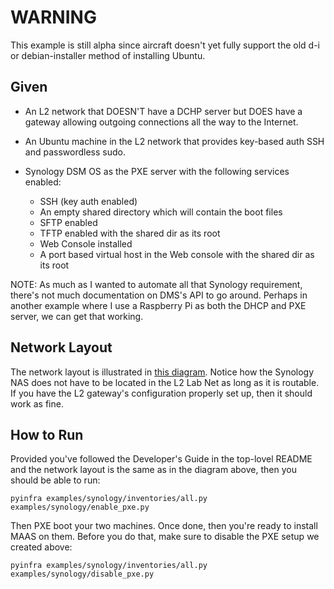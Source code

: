 WARNING
=======

This example is still alpha since aircraft doesn't yet fully support the
old d-i or debian-installer method of installing Ubuntu.


Given
-----

* An L2 network that DOESN'T have a DCHP server but DOES have a gateway
  allowing outgoing connections all the way to the Internet.

* An Ubuntu machine in the L2 network that provides key-based auth SSH
  and passwordless sudo.

* Synology DSM OS as the PXE server with the following services enabled:
  * SSH (key auth enabled)
  * An empty shared directory which will contain the boot files
  * SFTP enabled
  * TFTP enabled with the shared dir as its root
  * Web Console installed
  * A port based virtual host in the Web console with the shared dir
    as its root

NOTE: As much as I wanted to automate all that Synology requirement, there's
      not much documentation on DMS's API to go around. Perhaps in another example
      where I use a Raspberry Pi as both the DHCP and PXE server, we can get
      that working.


Network Layout
--------------

The network layout is illustrated in [this diagram](https://docs.google.com/drawings/d/1QUKOCMXUo2vTudtBiqDe79aknTaEWyukA7ucoZuZ5tk/edit?usp=sharing).
Notice how the Synology NAS does not have to be located in the L2 Lab Net as
long as it is routable. If you have the L2 gateway's configuration properly
set up, then it should work as fine.


How to Run
----------

Provided you've followed the Developer's Guide in the top-lovel README and
the network layout is the same as in the diagram above, then you should be
able to run:

```
pyinfra examples/synology/inventories/all.py examples/synology/enable_pxe.py
```

Then PXE boot your two machines. Once done, then you're ready to install
MAAS on them. Before you do that, make sure to disable the PXE setup we
created above:

```
pyinfra examples/synology/inventories/all.py examples/synology/disable_pxe.py
```
